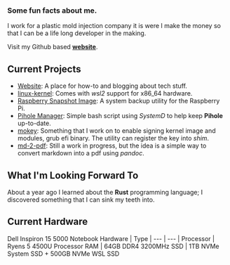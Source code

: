 ### Some fun facts about me.

I work for a plastic mold injection company it is were I make the money so that I can be a life long developer in the making.

Visit my Github based **[website](https://michaelschaecher.github.io/)**.

## Current Projects

- [Website](https://MichaelSchaecher.github.io): A place for how-to and blogging about tech stuff.
- [linux-kernel](https://github.com/MichaelSchaecher/linux-kernel): Comes with _wsl2_ support for x86_64 hardware.
- [Raspberry Snapshot Image](https://github.com/MichaelSchaecher/rsi): A system backup utility for the Raspberry Pi.
- [Pihole Manager](https://github.com/MichaelSchaecher/puma): Simple bash script using _SystemD_ to help keep **Pihole** up-to-date.
- [mokey](https://github.com/MichaelSchaecher/mokey): Something that I work on to enable signing kernel image and modules, grub efi binary. The utility can register the key into _shim_.
- [md-2-pdf](https://github.com/MichaelSchaecher/md-2-pdf): Still a work in progress, but the idea is a simple way to convert markdown into a pdf using _pandoc_.

## What I'm Looking Forward To

About a year ago I learned about the **Rust** programming language; I discovered something that I can sink my teeth into.

## Current Hardware

Dell Inspiron 15 5000 Notebook
Hardware | Type
| --- | --- |
Processor | Ryens 5 4500U Processor
RAM | 64GB DDR4 3200MHz
SSD | 1TB NVMe System SSD + 500GB NVMe WSL SSD

<!--
**mschaecher78/mschaecher78** is a ✨ _special_ ✨ repository because its `README.md` (this file) appears on your GitHub profile.

Here are some ideas to get you started:

- 🔭 I’m currently working on ...
- 🌱 I’m currently learning ...
- 👯 I’m looking to collaborate on ...
- 🤔 I’m looking for help with ...
- 💬 Ask me about ...
- 📫 How to reach me: ...
- 😄 Pronouns: ...
- ⚡ Fun fact: ...
-->
